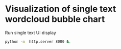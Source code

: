 # Visualization of single text wordcloud bubble chart

Run single text UI display

`````bash
python -m  http.server 8000 &.
`````

